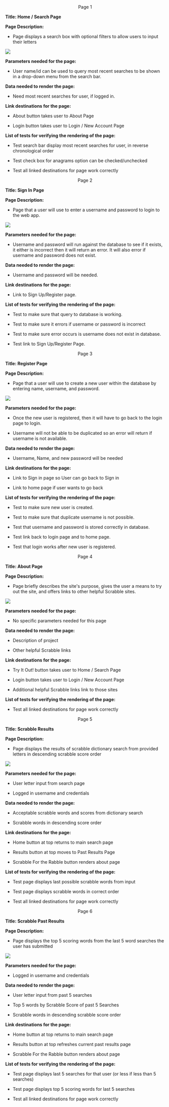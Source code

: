 <div align="center">Page 1</div>  

__Title: Home / Search Page__

__Page Description:__ 

* Page displays a search box with optional filters to allow users to input their letters

<img src="../static/images/Search_Page.png">

__Parameters needed for the page:__ 

* User name/id can be used to query most recent searches to be shown in a drop-down menu from the search bar.

__Data needed to render the page:__  

* Need most recent searches for user, if logged in.

__Link destinations for the page:__

* About button takes user to About Page

* Login button takes user to Login / New Account Page

__List of tests for verifying the rendering of the page:__  

* Test search bar display most recent searches for user, in reverse chronological order

* Test check box for anagrams option can be checked/unchecked

* Test all linked destinations for page work correctly  



<div align="center">Page 2</div>

__Title: Sign In Page__

__Page Description:__ 

* Page that a user will use to enter a username and password to login to the web app. 

<img src="../static/images/Sign In.png">

__Parameters needed for the page:__ 

* Username and password will run against the database to see if it exists, it either is incorrect then it will return an error. It will also error if username and password does not exist. 

__Data needed to render the page:__  

* Username and password will be needed. 

__Link destinations for the page:__

* Link to Sign Up/Register page.


__List of tests for verifying the rendering of the page:__  

* Test to make sure that query to database is working. 

* Test to make sure it errors if username or password is incorrect

* Test to make sure error occurs is username does not exist in database. 

* Test link to Sign Up/Register Page. 

<div align="center">Page 3</div>

__Title: Register Page__

__Page Description:__ 

* Page that a user will use to create a new user within the database by entering name, username, and password.

<img src="../static/images/Register.png">

__Parameters needed for the page:__ 

* Once the new user is registered, then it will have to go back to the login page to login. 

* Username will not be able to be duplicated so an error will return if username is not available. 

__Data needed to render the page:__  

* Username, Name, and new password will be needed 

__Link destinations for the page:__

* Link to Sign in page so User can go back to Sign in 

* Link to home page if user wants to go back


__List of tests for verifying the rendering of the page:__  

* Test to make sure new user is created. 

* Test to make sure that duplicate username is not possible. 

* Test that username and password is stored correctly in database. 

* Test link back to login page and to home page. 

* Test that login works after new user is registered. 

<div align="center">Page 4</div>

__Title: About Page__

__Page Description:__ 

* Page briefly describes the site's purpose, gives the user a means to try out the site, and offers links to other helpful Scrabble sites.

<img src="../static/images/Scrabble_AboutPage.png">



__Parameters needed for the page:__ 

* No specific parameters needed for this page

__Data needed to render the page:__  

* Description of project

* Other helpful Scrabble links

__Link destinations for the page:__

* Try It Out! button takes user to Home / Search Page

* Login button takes user to Login / New Account Page

* Additional helpful Scrabble links link to those sites

__List of tests for verifying the rendering of the page:__  

* Test all linked destinations for page work correctly


<div align="center">Page 5</div>  

__Title: Scrabble Results__

__Page Description:__ 

* Page displays the results of scrabble dictionary search from provided letters in descending scrabble score order  

<img src="../static/images/Scrabble-Results-Template.JPG">

__Parameters needed for the page:__  

* User letter input from search page

* Logged in username and credentials

__Data needed to render the page:__  

* Acceptable scrabble words and scores from dictionary search

* Scrabble words in descending score order

__Link destinations for the page:__

* Home button at top returns to main search page

* Results button at top moves to Past Results Page

* Scrabble For the Rabble button renders about page

__List of tests for verifying the rendering of the page:__  

* Test page displays last possible scrabble words from input

* Test page displays scrabble words in correct order

* Test all linked destinations for page work correctly  
  
  
  
<div align="center">Page 6</div>    

__Title: Scrabble Past Results__  

__Page Description:__  

* Page displays the top 5 scoring words from the last 5 word searches the user has submitted  

<img src="../static/images/Scrabble-PastResults-Template.JPG">

__Parameters needed for the page:__   

* Logged in username and credentials

__Data needed to render the page:__    

* User letter input from past 5 searches

* Top 5 words by Scrabble Score of past 5 Searches

* Scrabble words in descending scrabble score order 

__Link destinations for the page:__

* Home button at top returns to main search page

* Results button at top refreshes current past results page

* Scrabble For the Rabble button renders about page

__List of tests for verifying the rendering of the page:__  

* Test page displays last 5 searches for that user (or less if less than 5 searches)

* Test page displays top 5 scoring words for last 5 searches

* Test all linked destinations for page work correctly





